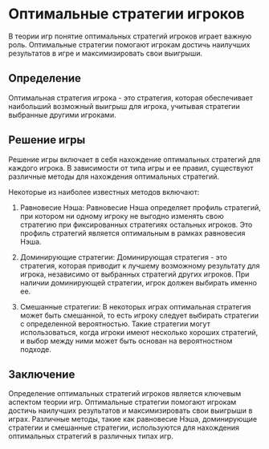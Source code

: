 # Оптимальные стратегии игроков

В теории игр понятие оптимальных стратегий игроков играет важную роль. Оптимальные стратегии помогают игрокам достичь наилучших результатов в игре и максимизировать свои выигрыши.

## Определение

Оптимальная стратегия игрока - это стратегия, которая обеспечивает наибольший возможный выигрыш для игрока, учитывая стратегии выбранные другими игроками.

## Решение игры

Решение игры включает в себя нахождение оптимальных стратегий для каждого игрока. В зависимости от типа игры и ее правил, существуют различные методы для нахождения оптимальных стратегий.

Некоторые из наиболее известных методов включают:

1. Равновесие Нэша: Равновесие Нэша определяет профиль стратегий, при котором ни одному игроку не выгодно изменять свою стратегию при фиксированных стратегиях остальных игроков. Это профиль стратегий является оптимальным в рамках равновесия Нэша.

2. Доминирующие стратегии: Доминирующая стратегия - это стратегия, которая приводит к лучшему возможному результату для игрока, независимо от выбранных стратегий других игроков. При наличии доминирующей стратегии, игрок должен выбирать именно ее.

3. Смешанные стратегии: В некоторых играх оптимальная стратегия может быть смешанной, то есть игроку следует выбирать стратегии с определенной вероятностью. Такие стратегии могут использоваться, когда игроки имеют несколько хороших стратегий, и выбор между ними может быть основан на вероятностном подходе.

## Заключение

Определение оптимальных стратегий игроков является ключевым аспектом теории игр. Оптимальные стратегии помогают игрокам достичь наилучших результатов и максимизировать свои выигрыши в играх. Различные методы, такие как равновесие Нэша, доминирующие стратегии и смешанные стратегии, используются для нахождения оптимальных стратегий в различных типах игр.
